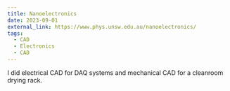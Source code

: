 ```yaml
---
title: Nanoelectronics
date: 2023-09-01
external_link: https://www.phys.unsw.edu.au/nanoelectronics/
tags:
  - CAD
  - Electronics
  - CAD
---
```


I did electrical CAD for DAQ systems and mechanical CAD for a cleanroom drying rack.

<!--more-->
